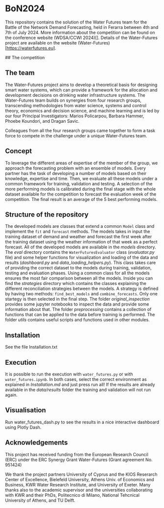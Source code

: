 # BoN2024
This repository contains the solution of the Water Futures team for the Battle of the Network Demand Forecasting, held in Ferarra between 4th and 7th of July 2024.
More information about the competition can be found on the conference website (WDSA/CCWI 2024)[].
Details of the Water-Futures project are available on the website (Water-Futures)[https://waterfutures.eu]. 

## The competition


## The team
The Water-Futures project aims to develop a theoretical basis for designing smart water systems, which can provide a framework for the allocation and development decisions on drinking water infrastructure systems. 
The Water-Futures team builds on synergies from four research groups, transcending methodologies from water science, systems and control theory, economics and decision science, and machine learning and is led by our four Principal Investigators: Marios Policarpou, Barbara Hammer, Phoebe Koundori, and Dragan Savic. 

Colleagues from all the four research groups came together to form a task force to compete in the challenge under a unique Water-Futures team.

## Concept

To leverage the different areas of expertise of the member of the group, we approach the forecasting problem with an ensemble of models. Every partner has the task of developing a number of models based on their knowledge, expertise and time. Then, we evaluate all these models under a common framework for training, validation and testing. A selection of the more performing models is calibrated during the final stage with the whole dataset available for the competition to forecast the evaluation week of the competition. 
The final result is an average of the 5 best performing models. 

## Structure of the repository
The developed models are classes that extend a common `Model` class and implement the `fit` and `forecast` methods. The models takes in input the training dataset of demand and weather and forecast the first week after the training dataset using the weather information of that week as a perfect forecast. All of the developed models are available in the *models* directory. 
The *eval* directory contains the `WaterFuturesEvaluator` class (*evaluator.py* file) and some helper functions for visualization and loading of the data and results (*dashboard.py* and *data_loading_helpers.py*). This class takes care of providing the correct dataset to the models during training, validation, testing and evaluation phases. Using a common class for all the models ensures the most fair comparison between all the models.
Inside you can find the *strategies* directory which contains the classes explaining the different reconciliation strategies between the models. A strategy is defined by having two methods: `find_best_models` and `combine_forecasts`. Only one startegy is then selected in the final step.
The folder *original_inspection* provides some jupyter notebooks to inspect the data and provide some information about that. 
The folder *preprocessing* contains a collection of functions that can be applied to the data before training is performed. 
The folder *utils* contains useful scripts and functions used in other modules.


## Installation 
See the file Installation.txt

## Execution
It is possible to run the execution with `water_futures.py` or with `water_futures.ipynb`. In both cases, select the correct environment as explained in *Installation.md* and just press run all! If the results are already available in the *data/results* folder the training and validation will not run again. 

## Visualisation 
Run water_futures_dash.py to see the results in a nice interactive dashboard using Plotly Dash.

## Acknowledgements
This project has received funding from the European Research Council (ERC) under the ERC Synergy Grant Water-Futures (Grant agreement No. 951424)

We thank the project partners University of Cyprus and the KIOS Reserarch Center of Excellence, Bielefeld University, Athens Univ. of Economics and Business, KWR Water Research Institute, and University of Exeter. 
Many thanks also to the academic supervisor and the universities collaborating with KWR and their PhDs, Politecnico di Milano, National Tehcnical University of Athens, and TU Delft. 